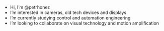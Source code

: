 -  Hi, I’m @petrhonez
-  I’m interested in cameras, old tech devices and displays
-  I’m currently studying control and automation engineering
-  I’m looking to collaborate on visual technology and motion amplification

<!---
petrhonez/petrhonez is a ✨ special ✨ repository because its `README.md` (this file) appears on your GitHub profile.
You can click the Preview link to take a look at your changes.
--->
